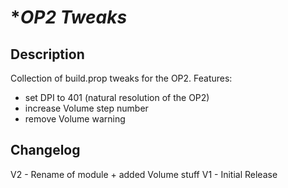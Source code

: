 # **OP2 Tweaks*
## Description
Collection of build.prop tweaks for the OP2.
Features:
 - set DPI to 401 (natural resolution of the OP2)
 - increase Volume step number
 - remove Volume warning
## Changelog
V2 - Rename of module + added Volume stuff
V1 - Initial Release
